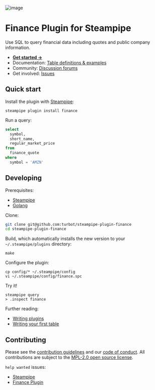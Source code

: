 ![image](https://hub.steampipe.io/images/plugins/turbot/finance-social-graphic.png)

# Finance Plugin for Steampipe

Use SQL to query financial data including quotes and public company information.

* **[Get started →](https://hub.steampipe.io/plugins/turbot/finance)**
* Documentation: [Table definitions & examples](https://hub.steampipe.io/plugins/turbot/finance/tables)
* Community: [Discussion forums](https://github.com/turbot/steampipe/discussions)
* Get involved: [Issues](https://github.com/turbot/steampipe-plugin-finance/issues)

## Quick start

Install the plugin with [Steampipe](https://steampipe.io):
```shell
steampipe plugin install finance
```

Run a query:
```sql
select
  symbol,
  short_name,
  regular_market_price
from
  finance_quote
where
  symbol = 'AMZN'
```

## Developing

Prerequisites:
- [Steampipe](https://steampipe.io/downloads)
- [Golang](https://golang.org/doc/install)

Clone:

```sh
git clone git@github.com:turbot/steampipe-plugin-finance
cd steampipe-plugin-finance
```

Build, which automatically installs the new version to your `~/.steampipe/plugins` directory:
```
make
```

Configure the plugin:
```
cp config/* ~/.steampipe/config
vi ~/.steampipe/config/finance.spc
```

Try it!
```
steampipe query
> .inspect finance
```

Further reading:
* [Writing plugins](https://steampipe.io/docs/develop/writing-plugins)
* [Writing your first table](https://steampipe.io/docs/develop/writing-your-first-table)

## Contributing

Please see the [contribution guidelines](https://github.com/turbot/steampipe/blob/main/CONTRIBUTING.md) and our [code of conduct](https://github.com/turbot/steampipe/blob/main/CODE_OF_CONDUCT.md). All contributions are subject to the [MPL-2.0 open source license](https://github.com/turbot/steampipe-plugin-finance/blob/main/LICENSE).

`help wanted` issues:
- [Steampipe](https://github.com/turbot/steampipe/labels/help%20wanted)
- [Finance Plugin](https://github.com/turbot/steampipe-plugin-finance/labels/help%20wanted)
